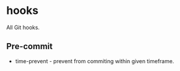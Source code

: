 # hooks

All Git hooks.

## Pre-commit

* time-prevent - prevent from commiting within given timeframe.
